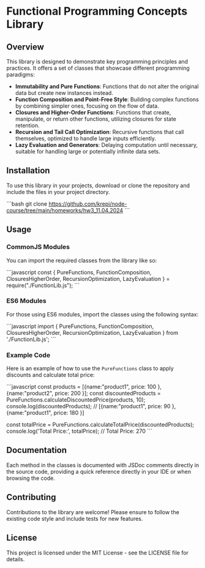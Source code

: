 # Functional Programming Concepts Library

## Overview

This library is designed to demonstrate key programming principles and practices. It offers a set of classes that showcase different programming paradigms:

- **Immutability and Pure Functions**: Functions that do not alter the original data but create new instances instead.
- **Function Composition and Point-Free Style**: Building complex functions by combining simpler ones, focusing on the flow of data.
- **Closures and Higher-Order Functions**: Functions that create, manipulate, or return other functions, utilizing closures for state retention.
- **Recursion and Tail Call Optimization**: Recursive functions that call themselves, optimized to handle large inputs efficiently.
- **Lazy Evaluation and Generators**: Delaying computation until necessary, suitable for handling large or potentially infinite data sets.

## Installation

To use this library in your projects, download or clone the repository and include the files in your project directory.

\```bash
git clone https://github.com/krepi/node-course/tree/main/homeworks/hw3_11.04.2024
\```

## Usage

### CommonJS Modules

You can import the required classes from the library like so:

\```javascript
const { PureFunctions, FunctionComposition, ClosuresHigherOrder, RecursionOptimization, LazyEvaluation } = require("./FunctionLib.js");
\```

### ES6 Modules

For those using ES6 modules, import the classes using the following syntax:

\```javascript
import { PureFunctions, FunctionComposition, ClosuresHigherOrder, RecursionOptimization, LazyEvaluation } from './FunctionLib.js';
\```

### Example Code

Here is an example of how to use the `PureFunctions` class to apply discounts and calculate total price:

\```javascript
const products = [{name:"product1", price: 100 }, {name:"product2", price: 200 }];
const discountedProducts = PureFunctions.calculateDiscountedPrice(products, 10);
console.log(discountedProducts); // [{name:"product1", price: 90 }, {name:"product1", price: 180 }]

const totalPrice = PureFunctions.calculateTotalPrice(discountedProducts);
console.log('Total Price:', totalPrice); // Total Price: 270
\```

## Documentation

Each method in the classes is documented with JSDoc comments directly in the source code, providing a quick reference directly in your IDE or when browsing the code.

## Contributing

Contributions to the library are welcome! Please ensure to follow the existing code style and include tests for new features.

## License

This project is licensed under the MIT License - see the LICENSE file for details.
